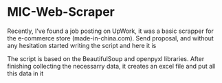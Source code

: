 # MIC-Web-Scraper
Recently, I've found a job posting on UpWork, it was a basic scrapper for the e-commerce store (made-in-china.com). Send proposal, and without any hesitation started writing the script and here it is

The script is based on the BeautifulSoup and openpyxl libraries. After finishing collecting the necessarry data, it creates an excel file and put all this data in it
